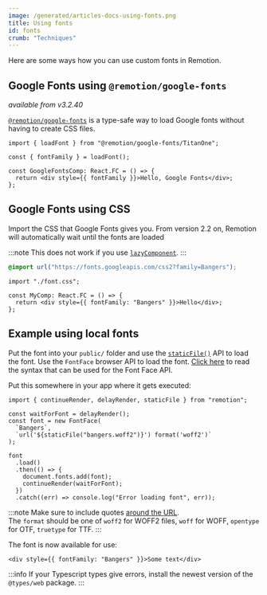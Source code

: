 ```yaml
---
image: /generated/articles-docs-using-fonts.png
title: Using fonts
id: fonts
crumb: "Techniques"
---
```


Here are some ways how you can use custom fonts in Remotion.

## Google Fonts using `@remotion/google-fonts`

_available from v3.2.40_

[`@remotion/google-fonts`](/docs/google-fonts/index.md) is a type-safe way to load Google fonts without having to create CSS files.

```tsx title="MyComp.tsx"
import { loadFont } from "@remotion/google-fonts/TitanOne";

const { fontFamily } = loadFont();

const GoogleFontsComp: React.FC = () => {
  return <div style={{ fontFamily }}>Hello, Google Fonts</div>;
};
```

## Google Fonts using CSS

Import the CSS that Google Fonts gives you. From version 2.2 on, Remotion will automatically wait until the fonts are loaded

:::note
This does not work if you use [`lazyComponent`](/docs/composition#lazycomponent).
:::

```css title="font.css"
@import url("https://fonts.googleapis.com/css2?family=Bangers");
```

```tsx twoslash title="MyComp.tsx"
import "./font.css";

const MyComp: React.FC = () => {
  return <div style={{ fontFamily: "Bangers" }}>Hello</div>;
};
```

## Example using local fonts

Put the font into your `public/` folder and use the [`staticFile()`](/docs/staticfile) API to load the font. Use the `FontFace` browser API to load the font. [Click here](https://developer.mozilla.org/en-US/docs/Web/CSS/@font-face) to read the syntax that can be used for the Font Face API.

Put this somewhere in your app where it gets executed:

```tsx twoslash title="load-fonts.ts"
import { continueRender, delayRender, staticFile } from "remotion";

const waitForFont = delayRender();
const font = new FontFace(
  `Bangers`,
  `url('${staticFile("bangers.woff2")}') format('woff2')`
);

font
  .load()
  .then(() => {
    document.fonts.add(font);
    continueRender(waitForFont);
  })
  .catch((err) => console.log("Error loading font", err));
```

:::note
Make sure to include quotes [around the URL](/docs/troubleshooting/could-not-be-parsed-as-a-value-list).  
The `format` should be one of `woff2` for WOFF2 files, `woff` for WOFF, `opentype` for OTF, `truetype` for TTF.
:::

The font is now available for use:

```tsx twoslash title="MyComp.tsx"
<div style={{ fontFamily: "Bangers" }}>Some text</div>
```

:::info
If your Typescript types give errors, install the newest version of the `@types/web` package.
:::
